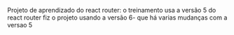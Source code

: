 Projeto de aprendizado do react router:
o treinamento usa a versão 5 do react router
fiz o projeto usando a versão 6- que há varias mudanças com a versao 5
